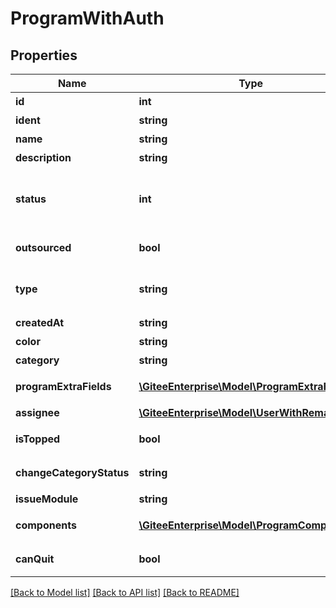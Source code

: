 # ProgramWithAuth

## Properties

Name | Type | Description | Notes
------------ | ------------- | ------------- | -------------
**id** | **int** | 项目 id | [optional] 
**ident** | **string** | 项目编号 | [optional] 
**name** | **string** | 项目名称 | [optional] 
**description** | **string** | 项目描述 | [optional] 
**status** | **int** | 项目状态（0:开始 1:暂停 2:关闭） | [optional] 
**outsourced** | **bool** | 是否外包项目 | [optional] 
**type** | **string** | 项目类型（内部、外包） | [optional] 
**createdAt** | **string** | 创建时间 | [optional] 
**color** | **string** | 颜色 | [optional] 
**category** | **string** | 项目类型 | [optional] 
**programExtraFields** | [**\GiteeEnterprise\Model\ProgramExtraField**](ProgramExtraField.md) | 项目自定义字段值 | [optional] 
**assignee** | [**\GiteeEnterprise\Model\UserWithRemark**](UserWithRemark.md) | 负责人 | [optional] 
**isTopped** | **bool** | 是否置顶项目 | [optional] 
**changeCategoryStatus** | **string** | 项目切换类型状态 | [optional] 
**issueModule** | **string** | 工作项模式 | [optional] 
**components** | [**\GiteeEnterprise\Model\ProgramComponent[]**](ProgramComponent.md) | 项目组件列表 | [optional] 
**canQuit** | **bool** | 能否编辑退出 | [optional] 

[[Back to Model list]](../../README.md#documentation-for-models) [[Back to API list]](../../README.md#documentation-for-api-endpoints) [[Back to README]](../../README.md)


